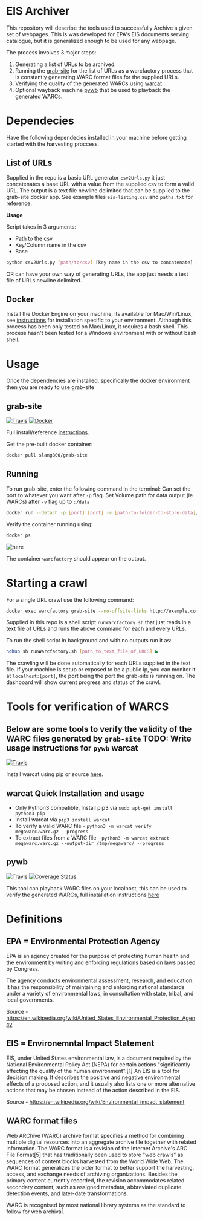 # EIS Archiver
This repository will describe the tools used to successfully Archive a given set of webpages. This is was developed for EPA's EIS documents serving catalogue, but it is generalized enough to be used for any webpage. 

The process involves 3 major steps:

1.	Generating a list of URLs to be archived.
2.	Running the [grab-site](https://github.com/slang800/grab-site) for the list of URLs as a warcfactory process that is constantly generating WARC format files for the supplied URLs.
3.	Verifying the quality of the generated WARCs using [warcat](https://github.com/chfoo/warcat)
4.	Optional wayback machine [pywb](https://github.com/ikreymer/pywb) that be used to playback the generated WARCs.


# Dependecies
Have the following dependecies installed in your machine before getting started with the harvesting proccess.

List of URLs
---
Supplied in the repo is a basic URL generator `csv2Urls.py` it just concatenates a base URL with a value from the supplied csv to form a valid URL. The output is a text file newline delimited that can be supplied to the grab-site docker app. See example files `eis-listing.csv` and `paths.txt` for reference.

**Usage**

Script takes in 3 arguments:
- Path to the csv
- Key/Column name in the csv
- Base

```bash
python csv2Urls.py [path/to/csv] [key name in the csv to concatenate] [base url]
```

OR can have your own way of generating URLs, the app just needs a text file of URLs newline delimited.

Docker
---
Install the Docker Engine on your machine, its available for Mac/Win/Linux, see [instructions](https://docs.docker.com/engine/installation/) for installation specific to your environment. Although this process has been only tested on Mac/Linux, it requires a bash shell. This process hasn't been tested for a Windows environment with or without bash shell.

# Usage
Once the dependencies are installed, specifically the docker environment then you are ready to use grab-site 

grab-site
---
[![Travis](https://img.shields.io/travis/rust-lang/rust.svg)](https://hub.docker.com/r/slang800/grab-site/) [![Docker](https://img.shields.io/badge/docker--repo-pull-blue.svg)](https://hub.docker.com/r/slang800/grab-site/)

Full install/reference [instructions](https://github.com/slang800/grab-site).

Get the pre-built docker container:
```bash
docker pull slang800/grab-site
```

Running
---
To run  grab-site, enter the following command in the terminal:
Can set the port to whatever you want after `-p` flag.
Set Volume path for data output (ie WARCs) after `-v` flag up to `:/data`

```bash
docker run --detach -p [port]:[port] -v [path-to-folder-to-store-data]/grab-site-date:/data --name warcfactory slang800/grab-site
```

Verify the container running using:

```bash
docker ps
```
![here](/docs/img/docker-ps.png)

The container `warcfactory` should appear on the output.

# Starting a crawl

For a single URL crawl use the following command:

```bash
docker exec warcfactory grab-site --no-offsite-links http://example.com
```

Supplied in this repo is a shell script `runWarcfactory.sh` that just reads in a text file of URLs and runs the above command for each and every URLs. 

To run the shell script in background and with no outputs run it as:

```bash
nohup sh runWarcfactory.sh [path_to_text_file_of_URLS] &
```

The crawling will be done automatically for each URLs supplied in the text file.
If your machine is setup or exposed to be a public ip, you can monitor it at `localhost:[port]`, the port being the port the grab-site is running on. The dashboard will show current progress and status of the crawl.

# Tools for verification of WARCS

Below are some tools to verify the validity of the WARC files generated by `grab-site`
TODO: Write usage instructions for `pywb`
warcat
---
[![Travis](https://img.shields.io/travis/rust-lang/rust.svg)](https://travis-ci.org/chfoo/warcat)

Install warcat using pip or source [here](https://github.com/chfoo/warcat).

warcat Quick Installation and usage
-----------------------------------------
- Only Python3 compatible, Install pip3 via ```sudo apt-get install python3-pip```
- Install warcat via ```pip3 install warcat```.
- To verify a valid WARC file - ```python3 -m warcat verify megawarc.warc.gz --progress```
- To extract files from a WARC file - ```python3 -m warcat extract megawarc.warc.gz --output-dir /tmp/megawarc/ --progress```

pywb
---
[![Travis](https://img.shields.io/travis/rust-lang/rust.svg)](https://travis-ci.org/ikreymer/pywb) [![Coverage Status](https://coveralls.io/repos/github/ikreymer/pywb/badge.svg?branch=master)](https://coveralls.io/github/ikreymer/pywb?branch=master)

This tool can playback WARC files on your localhost, this can be used to verify the generated WARCs, full installation instructions [here](https://github.com/ikreymer/pywb)

# Definitions

## EPA = Environmental Protection Agency
EPA is an agency created for the purpose of protecting human health and the environment by writing and enforcing regulations based on laws passed by Congress.

The agency conducts environmental assessment, research, and education. It has the responsibility of maintaining and enforcing national standards under a variety of environmental laws, in consultation with state, tribal, and local governments.

Source - https://en.wikipedia.org/wiki/United_States_Environmental_Protection_Agency

## EIS = Environemntal Impact Statement

EIS, under United States environmental law, is a document required by the National Environmental Policy Act (NEPA) for certain actions "significantly affecting the quality of the human environment".[1] An EIS is a tool for decision making. It describes the positive and negative environmental effects of a proposed action, and it usually also lists one or more alternative actions that may be chosen instead of the action described in the EIS. 

Source - https://en.wikipedia.org/wiki/Environmental_impact_statement

## WARC format files

Web ARChive (WARC) archive format specifies a method for combining multiple digital resources into an aggregate archive file together with related information. The WARC format is a revision of the Internet Archive's ARC File Format[5] that has traditionally been used to store "web crawls" as sequences of content blocks harvested from the World Wide Web. The WARC format generalizes the older format to better support the harvesting, access, and exchange needs of archiving organizations. Besides the primary content currently recorded, the revision accommodates related secondary content, such as assigned metadata, abbreviated duplicate detection events, and later-date transformations.

WARC is recognised by most national library systems as the standard to follow for web archival.
